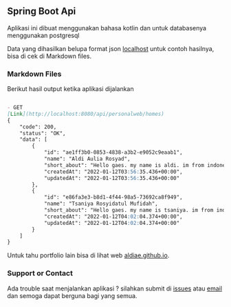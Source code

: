## Spring Boot Api 

Aplikasi ini dibuat menggunakan bahasa kotlin dan untuk databasenya menggunakan postgresql

Data yang dihasilkan belupa format json [localhost](http://localhost:8080) untuk contoh hasilnya, bisa di cek di Markdown files.

### Markdown Files

Berikut hasil output ketika aplikasi dijalankan

```markdown

- GET
[Link](http://localhost:8080/api/personalweb/homes)
{
    "code": 200,
    "status": "OK",
    "data": [
        {
            "id": "ae1ff3b0-0853-4838-a3b2-e9052c9eaab1",
            "name": "Aldi Aulia Rosyad",
            "short_about": "Hello gaes. my name is aldi. im from indonesia",
            "createdAt": "2022-01-12T03:56:35.436+00:00",
            "updatedAt": "2022-01-12T03:56:35.436+00:00"
        },
        {
            "id": "e86fa3e3-b8d1-4f44-98a5-73692ca8f949",
            "name": "Tsaniya Rosyidatul Mufidah",
            "short_about": "Hello gaes. my name is tsaniya. im from indonesia",
            "createdAt": "2022-01-12T04:02:04.374+00:00",
            "updatedAt": "2022-01-12T04:02:04.374+00:00"
        }
    ]
}
```

Untuk tahu portfolio lain bisa di lihat web [aldiae.github.io](https://aldiae.github.io/).


### Support or Contact

Ada trouble saat menjalankan aplikasi ? silahkan submit di [issues](https://github.com/AldiAE/spring-with-maven/issues) atau [email](https://e-mailer.link/100174719334) dan semoga dapat berguna bagi yang semua.

